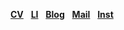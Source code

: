 <a href="https://drive.google.com/file/d/1iV9CqluYWRZ6EstoqVbq_cqQvfKl_4bc/view?usp=sharing"><b>CV</b></a> &nbsp;
<a href="https://www.linkedin.com/in/jiwoong-sohn-a36a641a5/"><b>LI</b></a> &nbsp;
<a href="https://blog.naver.com/sohnji12"><b>Blog</b></a> &nbsp;
<a href="mailto:sohnji12@naver.com"><b>Mail</b></a> &nbsp;
<a href="https://www.instagram.com/ahwatnow"><b>Inst</b></a> &nbsp;
